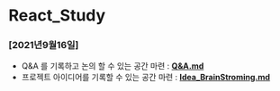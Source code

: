 # React_Study 
### [2021년9월16일]
- Q&A 를 기록하고 논의 할 수 있는 공간 마련 : **[Q&A.md](./Q&A.md)**
- 프로젝트 아이디어를 기록할 수 있는 공간 마련 : **[Idea_BrainStroming.md](./Idea_BrainStorming.md)**
